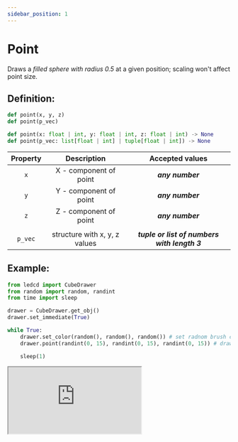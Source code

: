 ```yaml
---
sidebar_position: 1
---
```


# Point

Draws a _filled sphere with radius 0.5_ at a given position; scaling won't affect point size.

## Definition:

```python title="Simplified definition"
def point(x, y, z)
def point(p_vec)
```

```python title="Complete definition"
def point(x: float | int, y: float | int, z: float | int) -> None
def point(p_vec: list[float | int] | tuple[float | int]) -> None
```

| Property |          Description          |               Accepted values                |
| :------: | :---------------------------: | :------------------------------------------: |
|   `x`    |    X - component of point     |               _**any number**_               |
|   `y`    |    Y - component of point     |               _**any number**_               |
|   `z`    |    Z - component of point     |               _**any number**_               |
|          |                               |                                              |
| `p_vec`  | structure with x, y, z values | _**tuple or list of numbers with length 3**_ |

## Example:

<div id="code_block_hidden" hidden></div>

```python
from ledcd import CubeDrawer
from random import random, randint
from time import sleep

drawer = CubeDrawer.get_obj()
drawer.set_immediate(True)

while True:
    drawer.set_color(random(), random(), random()) # set radnom brush colro
    drawer.point(randint(0, 15), randint(0, 15), randint(0, 15)) # draw point at radom location [0-15]

    sleep(1)
```

<script>
  let _ = () => {
    (() => {
      document["ind_line_map"] = new Object();
      document.ind_line_map[-1] = null;
      document.ind_line_map[0] = 8;
      document.ind_line_map[1] = 9;
      document.ind_line_map[2] = 11;

      window.addEventListener("message", function (e) {
          if (e.data == document.cur_state || e.data < 0)
            return;
          
          const tmp = document.querySelectorAll("#code_block_hidden ~ div .token-line")[document.ind_line_map[document.cur_state]];
          if (tmp)
            if (tmp.classList.contains("active_code_line"))
              tmp.classList.remove("active_code_line")

          document.cur_state = e.data;
          const tmp1 = document.querySelectorAll("#code_block_hidden ~ div .token-line")[document.ind_line_map[document.cur_state]];
          if (tmp1)
            tmp1.classList.add("active_code_line")
          
      }, false);


    })()
  }
</script>

<iframe src="https://sim.cube.qwe.me/examples/point/index.html">
  <p>Your browser does not support iframes.</p>
</iframe>
